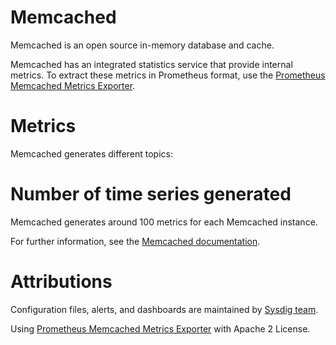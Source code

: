 # Memcached
Memcached is an open source in-memory database and cache.

Memcached has an integrated statistics service that provide internal metrics.
To extract these metrics in Prometheus format, use the [Prometheus Memcached Metrics Exporter](https://github.com/prometheus/memcached_exporter).

# Metrics
Memcached generates different topics:


# Number of time series generated
Memcached generates around 100 metrics for each Memcached instance.

For further information, see the [Memcached documentation](https://github.com/memcached/memcached/wiki).

# Attributions
Configuration files, alerts, and dashboards are maintained by [Sysdig team](https://sysdig.com/).

Using [Prometheus Memcached Metrics Exporter](https://github.com/prometheus/memcached_exporter) with Apache 2 License.
